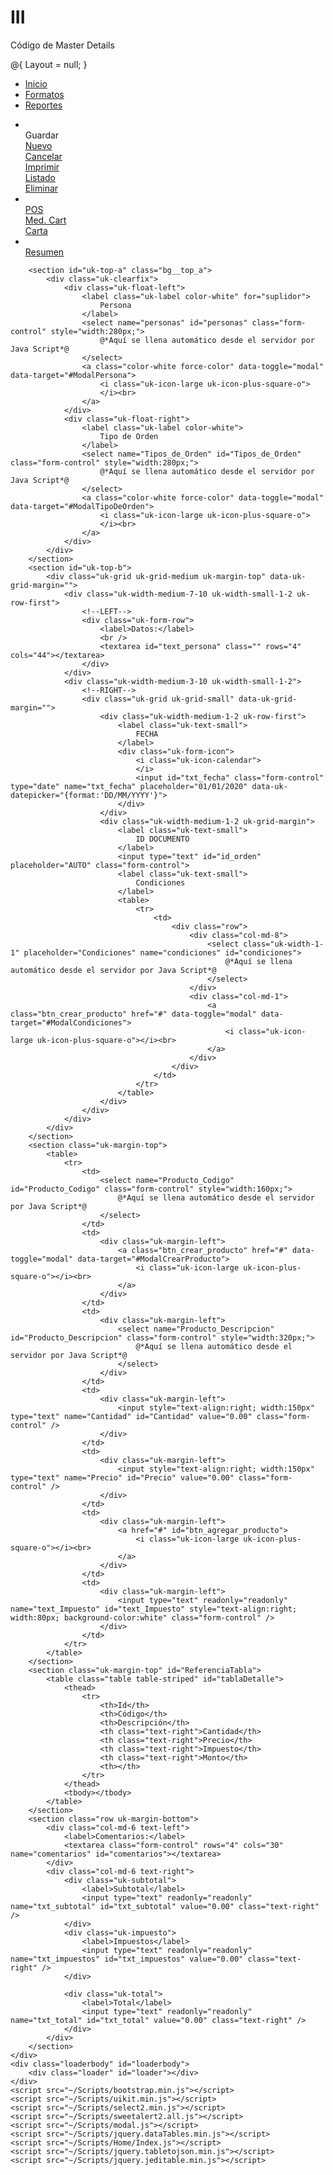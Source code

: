 # III
Código de Master Details


@{
    Layout = null;
}

<!DOCTYPE html>

<html>
<head>
    <meta name="viewport" content="width=device-width" />
    <title>Maestro Detalle</title>
    <link href="~/Content/uikit.css" rel="stylesheet" />
    <link href="~/Content/select2.min.css" rel="stylesheet" />
    <link href="~/Content/bootstrap.min.css" rel="stylesheet" />
    <link href="~/Content/jquery.dataTables.min.css" rel="stylesheet" />
    <link href="~/Content/animate.css" rel="stylesheet" />
    <link href="~/Content/Site.css" rel="stylesheet" />
    <script src="~/Scripts/jquery-3.3.1.min.js"></script>
</head>
<body>
    <div class="uk-container uk-container-center" id="epn_container">
        <div class="menu__top">
            <ul class="menu" data-uk-switcher="{connect:'#my-id', animation: 'uk-animation-fade, uk-animation-slide-left'}">
                <li aria-expanded="true" class="uk-active">
                    <a href="">
                        Inicio
                    </a>
                </li>
                <li aria-expanded="false" class="">
                    <a href="">
                        Formatos
                    </a>
                </li>
                <li aria-expanded="false" class="">
                    <a href="">
                        Reportes
                    </a>
                </li>
            </ul>
            <!-- This is the container of the content items -->
            <ul id="my-id" class="uk-switcher">
                <li aria-hidden="false" class="uk-active" style="animation-duration: 200ms;">
                    <div class="uk-btn-group">
                        <a class="uk-margin-top-modificado" href="#" id="flecha_izquierda">
                            <i class="uk-icon-large uk-icon-arrow-left"></i>
                        </a>
                        <a class="uk-margin-top-modificado" href="#" id="flecha_derecha">
                            <i class="uk-icon-large uk-icon-arrow-right"></i>
                        </a>
                        <a id="btn_guardar">
                            <i class="uk-icon-large uk-icon-save">
                            </i><br>Guardar
                        </a>
                        <a href="#" id="btn_nuevo">
                            <i class="uk-icon-large uk-icon-file-o">
                            </i><br>Nuevo
                        </a>
                        <a href="#" id="btn_cancel">
                            <i class="uk-icon-large uk-icon-ban">
                            </i><br>Cancelar
                        </a>
                        <a href="#" id="btn_imprimir">
                            <i class="uk-icon-large uk-icon-print">
                            </i><br>Imprimir
                        </a>
                        <a href="#" id="btn_listado" data-toggle="modal" data-target="#ModalFacturas">
                            <i class="uk-icon-large uk-icon-list-ul">
                            </i><br>
                            Listado
                        </a>
                        <a href="#" id="btn_eliminar">
                            <i class="uk-icon-large uk-icon-trash">
                            </i><br>
                            Eliminar
                        </a>
                    </div>
                </li>
                <li aria-hidden="true" class="" style="animation-duration: 200ms;">
                    <div class="uk-btn-group">
                        <a href="#" id="btn_imprimir_pos">
                            <i class="uk-icon-large uk-icon-print">
                            </i><br>
                            POS
                        </a>
                        <a href="#" id="btn_imprimir_media_carta">
                            <i class="uk-icon-large uk-icon-print">
                            </i><br>
                            Med. Cart
                        </a>
                        <a href="#" id="btn_imprimir_carta">
                            <i class="uk-icon-large uk-icon-print">
                            </i><br>
                            Carta
                        </a>
                    </div>
                </li>
                <li aria-hidden="true" class="" style="animation-duration: 200ms;">
                    <div class="uk-btn-group">
                        <a href="#" id="btn_resumen">
                            <i class="uk-icon-large uk-icon-bar-chart">
                            </i><br>
                            Resumen
                        </a>
                    </div>
                </li>
            </ul>
        </div>

        <section id="uk-top-a" class="bg__top_a">
            <div class="uk-clearfix">
                <div class="uk-float-left">
                    <label class="uk-label color-white" for="suplidor">
                        Persona
                    </label>
                    <select name="personas" id="personas" class="form-control" style="width:280px;">
                        @*Aquí se llena automático desde el servidor por Java Script*@
                    </select>
                    <a class="color-white force-color" data-toggle="modal" data-target="#ModalPersona">
                        <i class="uk-icon-large uk-icon-plus-square-o">
                        </i><br>
                    </a>
                </div>
                <div class="uk-float-right">
                    <label class="uk-label color-white">
                        Tipo de Orden
                    </label>
                    <select name="Tipos_de_Orden" id="Tipos_de_Orden" class="form-control" style="width:280px;">
                        @*Aquí se llena automático desde el servidor por Java Script*@
                    </select>
                    <a class="color-white force-color" data-toggle="modal" data-target="#ModalTipoDeOrden">
                        <i class="uk-icon-large uk-icon-plus-square-o">
                        </i><br>
                    </a>
                </div>
            </div>
        </section>
        <section id="uk-top-b">
            <div class="uk-grid uk-grid-medium uk-margin-top" data-uk-grid-margin="">
                <div class="uk-width-medium-7-10 uk-width-small-1-2 uk-row-first">
                    <!--LEFT-->
                    <div class="uk-form-row">
                        <label>Datos:</label>
                        <br />
                        <textarea id="text_persona" class="" rows="4" cols="44"></textarea>
                    </div>
                </div>
                <div class="uk-width-medium-3-10 uk-width-small-1-2">
                    <!--RIGHT-->
                    <div class="uk-grid uk-grid-small" data-uk-grid-margin="">
                        <div class="uk-width-medium-1-2 uk-row-first">
                            <label class="uk-text-small">
                                FECHA
                            </label>
                            <div class="uk-form-icon">
                                <i class="uk-icon-calendar">
                                </i>
                                <input id="txt_fecha" class="form-control" type="date" name="txt_fecha" placeholder="01/01/2020" data-uk-datepicker="{format:'DD/MM/YYYY'}">
                            </div>
                        </div>
                        <div class="uk-width-medium-1-2 uk-grid-margin">
                            <label class="uk-text-small">
                                ID DOCUMENTO
                            </label>
                            <input type="text" id="id_orden" placeholder="AUTO" class="form-control">
                            <label class="uk-text-small">
                                Condiciones
                            </label>
                            <table>
                                <tr>
                                    <td>
                                        <div class="row">
                                            <div class="col-md-8">
                                                <select class="uk-width-1-1" placeholder="Condiciones" name="condiciones" id="condiciones">
                                                    @*Aquí se llena automático desde el servidor por Java Script*@
                                                </select>
                                            </div>
                                            <div class="col-md-1">
                                                <a class="btn_crear_producto" href="#" data-toggle="modal" data-target="#ModalCondiciones">
                                                    <i class="uk-icon-large uk-icon-plus-square-o"></i><br>
                                                </a>
                                            </div>
                                        </div>
                                    </td>
                                </tr>
                            </table>
                        </div>
                    </div>
                </div>
            </div>
        </section>
        <section class="uk-margin-top">
            <table>
                <tr>
                    <td>
                        <select name="Producto_Codigo" id="Producto_Codigo" class="form-control" style="width:160px;">
                            @*Aquí se llena automático desde el servidor por Java Script*@
                        </select>
                    </td>
                    <td>
                        <div class="uk-margin-left">
                            <a class="btn_crear_producto" href="#" data-toggle="modal" data-target="#ModalCrearProducto">
                                <i class="uk-icon-large uk-icon-plus-square-o"></i><br>
                            </a>
                        </div>
                    </td>
                    <td>
                        <div class="uk-margin-left">
                            <select name="Producto_Descripcion" id="Producto_Descripcion" class="form-control" style="width:320px;">
                                @*Aquí se llena automático desde el servidor por Java Script*@
                            </select>
                        </div>
                    </td>
                    <td>
                        <div class="uk-margin-left">
                            <input style="text-align:right; width:150px" type="text" name="Cantidad" id="Cantidad" value="0.00" class="form-control" />
                        </div>
                    </td>
                    <td>
                        <div class="uk-margin-left">
                            <input style="text-align:right; width:150px" type="text" name="Precio" id="Precio" value="0.00" class="form-control" />
                        </div>
                    </td>
                    <td>
                        <div class="uk-margin-left">
                            <a href="#" id="btn_agregar_producto">
                                <i class="uk-icon-large uk-icon-plus-square-o"></i><br>
                            </a>
                        </div>
                    </td>
                    <td>
                        <div class="uk-margin-left">
                            <input type="text" readonly="readonly" name="text_Impuesto" id="text_Impuesto" style="text-align:right; width:80px; background-color:white" class="form-control" />
                        </div>
                    </td>
                </tr>
            </table>
        </section>
        <section class="uk-margin-top" id="ReferenciaTabla">
            <table class="table table-striped" id="tablaDetalle">
                <thead>
                    <tr>
                        <th>Id</th>
                        <th>Código</th>
                        <th>Descripción</th>
                        <th class="text-right">Cantidad</th>
                        <th class="text-right">Precio</th>
                        <th class="text-right">Impuesto</th>
                        <th class="text-right">Monto</th>
                        <th></th>
                    </tr>
                </thead>
                <tbody></tbody>
            </table>
        </section>
        <section class="row uk-margin-bottom">
            <div class="col-md-6 text-left">
                <label>Comentarios:</label>
                <textarea class="form-control" rows="4" cols="30" name="comentarios" id="comentarios"></textarea>
            </div>
            <div class="col-md-6 text-right">
                <div class="uk-subtotal">
                    <label>Subtotal</label>
                    <input type="text" readonly="readonly" name="txt_subtotal" id="txt_subtotal" value="0.00" class="text-right" />
                </div>
                <div class="uk-impuesto">
                    <label>Impuestos</label>
                    <input type="text" readonly="readonly" name="txt_impuestos" id="txt_impuestos" value="0.00" class="text-right" />
                </div>

                <div class="uk-total">
                    <label>Total</label>
                    <input type="text" readonly="readonly" name="txt_total" id="txt_total" value="0.00" class="text-right" />
                </div>
            </div>
        </section>
    </div>
    <div class="loaderbody" id="loaderbody">
        <div class="loader" id="loader"></div>
    </div>
    <script src="~/Scripts/bootstrap.min.js"></script>
    <script src="~/Scripts/uikit.min.js"></script>
    <script src="~/Scripts/select2.min.js"></script>
    <script src="~/Scripts/sweetalert2.all.js"></script>
    <script src="~/Scripts/modal.js"></script>
    <script src="~/Scripts/jquery.dataTables.min.js"></script>
    <script src="~/Scripts/Home/Index.js"></script>
    <script src="~/Scripts/jquery.tabletojson.min.js"></script>
    <script src="~/Scripts/jquery.jeditable.min.js"></script>
</body>
</html>

